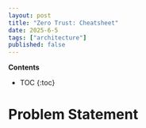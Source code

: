 ```yaml
---
layout: post
title: "Zero Trust: Cheatsheet"
date: 2025-6-5
tags: ["architecture"]
published: false
---
```


**Contents**
* TOC
{:toc}

# Problem Statement